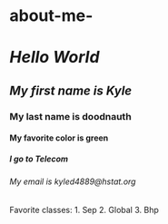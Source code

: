 
# about-me-
# _Hello World_
## _My **first name** is Kyle_
<h3> My last name is doodnauth</h3>
<h4> My favorite color is green</h4>
<h5> I go to Telecom</h5>
<h6> My email is kyled4889@hstat.org</h6>
 Favorite classes: 
    1. Sep
    2. Global
    3. Bhp
 
                                        
 
 